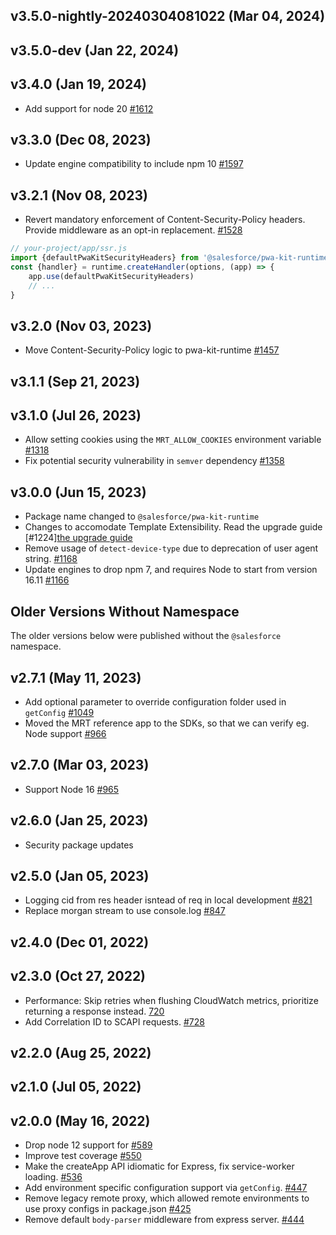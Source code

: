 ## v3.5.0-nightly-20240304081022 (Mar 04, 2024)
## v3.5.0-dev (Jan 22, 2024)
## v3.4.0 (Jan 19, 2024)

- Add support for node 20 [#1612](https://github.com/SalesforceCommerceCloud/pwa-kit/pull/1612)

## v3.3.0 (Dec 08, 2023)

- Update engine compatibility to include npm 10 [#1597](https://github.com/SalesforceCommerceCloud/pwa-kit/pull/1597)

## v3.2.1 (Nov 08, 2023)

- Revert mandatory enforcement of Content-Security-Policy headers. Provide middleware as an opt-in replacement. [#1528](https://github.com/SalesforceCommerceCloud/pwa-kit/pull/1528)

```js
// your-project/app/ssr.js
import {defaultPwaKitSecurityHeaders} from '@salesforce/pwa-kit-runtime/utils/middleware'
const {handler} = runtime.createHandler(options, (app) => {
    app.use(defaultPwaKitSecurityHeaders)
    // ...
}
```

## v3.2.0 (Nov 03, 2023)

- Move Content-Security-Policy logic to pwa-kit-runtime [#1457](https://github.com/SalesforceCommerceCloud/pwa-kit/pull/1457)

## v3.1.1 (Sep 21, 2023)

## v3.1.0 (Jul 26, 2023)

- Allow setting cookies using the `MRT_ALLOW_COOKIES` environment variable [#1318](https://github.com/SalesforceCommerceCloud/pwa-kit/pull/1318)
- Fix potential security vulnerability in `semver` dependency [#1358](https://github.com/SalesforceCommerceCloud/pwa-kit/pull/1358)

## v3.0.0 (Jun 15, 2023)

- Package name changed to `@salesforce/pwa-kit-runtime`
- Changes to accomodate Template Extensibility. Read the upgrade guide [#1224][the upgrade guide](https://developer.salesforce.com/docs/commerce/pwa-kit-managed-runtime/guide/upgrade-to-v3.html)
- Remove usage of `detect-device-type` due to deprecation of user agent string. [#1168](https://github.com/SalesforceCommerceCloud/pwa-kit/pull/1168)
- Update engines to drop npm 7, and requires Node to start from version 16.11 [#1166](https://github.com/SalesforceCommerceCloud/pwa-kit/pull/1166)

## Older Versions Without Namespace

The older versions below were published without the `@salesforce` namespace.

## v2.7.1 (May 11, 2023)

- Add optional parameter to override configuration folder used in `getConfig` [#1049](https://github.com/SalesforceCommerceCloud/pwa-kit/pull/1049)
- Moved the MRT reference app to the SDKs, so that we can verify eg. Node support [#966](https://github.com/SalesforceCommerceCloud/pwa-kit/pull/966)

## v2.7.0 (Mar 03, 2023)

- Support Node 16 [#965](https://github.com/SalesforceCommerceCloud/pwa-kit/pull/965)

## v2.6.0 (Jan 25, 2023)

- Security package updates

## v2.5.0 (Jan 05, 2023)

- Logging cid from res header isntead of req in local development [#821](https://github.com/SalesforceCommerceCloud/pwa-kit/pull/821)
- Replace morgan stream to use console.log [#847](https://github.com/SalesforceCommerceCloud/pwa-kit/pull/847)

## v2.4.0 (Dec 01, 2022)

## v2.3.0 (Oct 27, 2022)

- Performance: Skip retries when flushing CloudWatch metrics, prioritize returning a response instead. [720](https://github.com/SalesforceCommerceCloud/pwa-kit/pull/720)
- Add Correlation ID to SCAPI requests. [#728](https://github.com/SalesforceCommerceCloud/pwa-kit/pull/728)

## v2.2.0 (Aug 25, 2022)

## v2.1.0 (Jul 05, 2022)

## v2.0.0 (May 16, 2022)

- Drop node 12 support for [#589](https://github.com/SalesforceCommerceCloud/pwa-kit/pull/589)
- Improve test coverage [#550](https://github.com/SalesforceCommerceCloud/pwa-kit/pull/550)
- Make the createApp API idiomatic for Express, fix service-worker loading. [#536](https://github.com/SalesforceCommerceCloud/pwa-kit/pull/536)
- Add environment specific configuration support via `getConfig`. [#447](https://github.com/SalesforceCommerceCloud/pwa-kit/pull/447)
- Remove legacy remote proxy, which allowed remote environments to use proxy configs in package.json [#425](https://github.com/SalesforceCommerceCloud/pwa-kit/pull/425)
- Remove default `body-parser` middleware from express server. [#444](https://github.com/SalesforceCommerceCloud/pwa-kit/pull/444)
